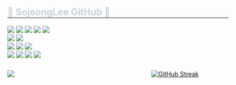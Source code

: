 <div align="center" style="max-width: 700px; margin: auto;">

  <!-- 프로필 소개 -->
  <div style="text-align: left;">
    <h2 style="border-bottom: 1px solid #21262d; color: #c9d1d9;">🌱 SojeongLee GitHub 🌱</h2>
  </div>

  <!-- Tech Stack 뱃지 -->
  <div style="margin: 15px 0 25px; text-align: left;">
    <img src="https://img.shields.io/badge/Java-007396?style=for-the-badge&logo=Java&logoColor=white">
    <img src="https://img.shields.io/badge/Python-3776AB?style=for-the-badge&logo=Python&logoColor=white">
    <img src="https://img.shields.io/badge/Kotlin-7F52FF?style=for-the-badge&logo=Kotlin&logoColor=white">
    <img src="https://img.shields.io/badge/Javascript-F7DF1E?style=for-the-badge&logo=Javascript&logoColor=white">
    <img src="https://img.shields.io/badge/C-A8B9CC?style=for-the-badge&logo=C&logoColor=white">
    <br style="line-height: 2;">
    <img src="https://img.shields.io/badge/SpringBoot-6DB33F?style=for-the-badge&logo=SpringBoot&logoColor=white">
    <img src="https://img.shields.io/badge/Django-092E20?style=for-the-badge&logo=Django&logoColor=white">
    <br style="line-height: 2;">
    <img src="https://img.shields.io/badge/HTML5-E34F26?style=for-the-badge&logo=HTML5&logoColor=white">
    <img src="https://img.shields.io/badge/CSS3-1572B6?style=for-the-badge&logo=CSS3&logoColor=white">
    <img src="https://img.shields.io/badge/Android-3DDC84?style=for-the-badge&logo=Android&logoColor=white">
    <br style="line-height: 2;">
    <img src="https://img.shields.io/badge/MySQL-4479A1?style=for-the-badge&logo=MySQL&logoColor=white">
    <img src="https://img.shields.io/badge/AWS-232F3E?style=for-the-badge&logo=AmazonAWS&logoColor=white">
    <img src="https://img.shields.io/badge/Redis-DC382D?style=for-the-badge&logo=Redis&logoColor=white">
    <img src="https://img.shields.io/badge/GitHub_Actions-2088FF?style=for-the-badge&logo=GitHub-Actions&logoColor=white">
  </div>

  <!-- GitHub Stats & Streak 나란히 -->
  <div style="display: flex; justify-content: space-between; gap: 15px; width: 100%; max-width: 700px;">
    <img src="https://github-readme-stats.vercel.app/api?username=Sojeong0430&theme=radical" style="flex: 1;">
    <a href="https://git.io/streak-stats" style="flex: 1;">
      <img src="https://streak-stats.demolab.com?user=Sojeong0430&theme=radical" alt="GitHub Streak" />
    </a>
  </div>

</div>
